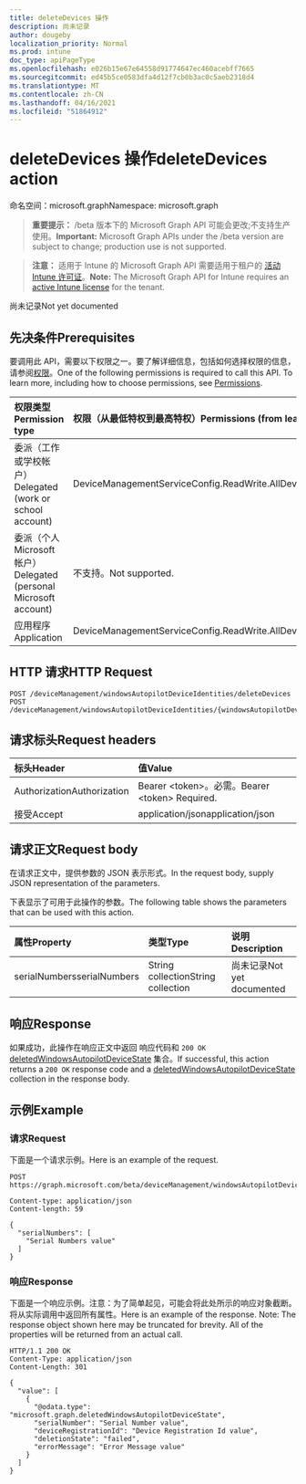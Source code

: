 ```yaml
---
title: deleteDevices 操作
description: 尚未记录
author: dougeby
localization_priority: Normal
ms.prod: intune
doc_type: apiPageType
ms.openlocfilehash: e026b15e67e64558d91774647ec460acebff7665
ms.sourcegitcommit: ed45b5ce0583dfa4d12f7cb0b3ac0c5aeb2318d4
ms.translationtype: MT
ms.contentlocale: zh-CN
ms.lasthandoff: 04/16/2021
ms.locfileid: "51864912"
---
```

# <a name="deletedevices-action"></a><span data-ttu-id="ee8fb-103">deleteDevices 操作</span><span class="sxs-lookup"><span data-stu-id="ee8fb-103">deleteDevices action</span></span>

<span data-ttu-id="ee8fb-104">命名空间：microsoft.graph</span><span class="sxs-lookup"><span data-stu-id="ee8fb-104">Namespace: microsoft.graph</span></span>

> <span data-ttu-id="ee8fb-105">**重要提示：** /beta 版本下的 Microsoft Graph API 可能会更改;不支持生产使用。</span><span class="sxs-lookup"><span data-stu-id="ee8fb-105">**Important:** Microsoft Graph APIs under the /beta version are subject to change; production use is not supported.</span></span>

> <span data-ttu-id="ee8fb-106">**注意：** 适用于 Intune 的 Microsoft Graph API 需要适用于租户的 [活动 Intune 许可证](https://go.microsoft.com/fwlink/?linkid=839381)。</span><span class="sxs-lookup"><span data-stu-id="ee8fb-106">**Note:** The Microsoft Graph API for Intune requires an [active Intune license](https://go.microsoft.com/fwlink/?linkid=839381) for the tenant.</span></span>

<span data-ttu-id="ee8fb-107">尚未记录</span><span class="sxs-lookup"><span data-stu-id="ee8fb-107">Not yet documented</span></span>

## <a name="prerequisites"></a><span data-ttu-id="ee8fb-108">先决条件</span><span class="sxs-lookup"><span data-stu-id="ee8fb-108">Prerequisites</span></span>
<span data-ttu-id="ee8fb-p101">要调用此 API，需要以下权限之一。要了解详细信息，包括如何选择权限的信息，请参阅[权限](/graph/permissions-reference)。</span><span class="sxs-lookup"><span data-stu-id="ee8fb-p101">One of the following permissions is required to call this API. To learn more, including how to choose permissions, see [Permissions](/graph/permissions-reference).</span></span>

|<span data-ttu-id="ee8fb-111">权限类型</span><span class="sxs-lookup"><span data-stu-id="ee8fb-111">Permission type</span></span>|<span data-ttu-id="ee8fb-112">权限（从最低特权到最高特权）</span><span class="sxs-lookup"><span data-stu-id="ee8fb-112">Permissions (from least to most privileged)</span></span>|
|:---|:---|
|<span data-ttu-id="ee8fb-113">委派（工作或学校帐户）</span><span class="sxs-lookup"><span data-stu-id="ee8fb-113">Delegated (work or school account)</span></span>|<span data-ttu-id="ee8fb-114">DeviceManagementServiceConfig.ReadWrite.All</span><span class="sxs-lookup"><span data-stu-id="ee8fb-114">DeviceManagementServiceConfig.ReadWrite.All</span></span>|
|<span data-ttu-id="ee8fb-115">委派（个人 Microsoft 帐户）</span><span class="sxs-lookup"><span data-stu-id="ee8fb-115">Delegated (personal Microsoft account)</span></span>|<span data-ttu-id="ee8fb-116">不支持。</span><span class="sxs-lookup"><span data-stu-id="ee8fb-116">Not supported.</span></span>|
|<span data-ttu-id="ee8fb-117">应用程序</span><span class="sxs-lookup"><span data-stu-id="ee8fb-117">Application</span></span>|<span data-ttu-id="ee8fb-118">DeviceManagementServiceConfig.ReadWrite.All</span><span class="sxs-lookup"><span data-stu-id="ee8fb-118">DeviceManagementServiceConfig.ReadWrite.All</span></span>|

## <a name="http-request"></a><span data-ttu-id="ee8fb-119">HTTP 请求</span><span class="sxs-lookup"><span data-stu-id="ee8fb-119">HTTP Request</span></span>
<!-- {
  "blockType": "ignored"
}
-->
``` http
POST /deviceManagement/windowsAutopilotDeviceIdentities/deleteDevices
POST /deviceManagement/windowsAutopilotDeviceIdentities/{windowsAutopilotDeviceIdentityId}/deploymentProfile/assignedDevices/deleteDevices
```

## <a name="request-headers"></a><span data-ttu-id="ee8fb-120">请求标头</span><span class="sxs-lookup"><span data-stu-id="ee8fb-120">Request headers</span></span>
|<span data-ttu-id="ee8fb-121">标头</span><span class="sxs-lookup"><span data-stu-id="ee8fb-121">Header</span></span>|<span data-ttu-id="ee8fb-122">值</span><span class="sxs-lookup"><span data-stu-id="ee8fb-122">Value</span></span>|
|:---|:---|
|<span data-ttu-id="ee8fb-123">Authorization</span><span class="sxs-lookup"><span data-stu-id="ee8fb-123">Authorization</span></span>|<span data-ttu-id="ee8fb-124">Bearer &lt;token&gt;。必需。</span><span class="sxs-lookup"><span data-stu-id="ee8fb-124">Bearer &lt;token&gt; Required.</span></span>|
|<span data-ttu-id="ee8fb-125">接受</span><span class="sxs-lookup"><span data-stu-id="ee8fb-125">Accept</span></span>|<span data-ttu-id="ee8fb-126">application/json</span><span class="sxs-lookup"><span data-stu-id="ee8fb-126">application/json</span></span>|

## <a name="request-body"></a><span data-ttu-id="ee8fb-127">请求正文</span><span class="sxs-lookup"><span data-stu-id="ee8fb-127">Request body</span></span>
<span data-ttu-id="ee8fb-128">在请求正文中，提供参数的 JSON 表示形式。</span><span class="sxs-lookup"><span data-stu-id="ee8fb-128">In the request body, supply JSON representation of the parameters.</span></span>

<span data-ttu-id="ee8fb-129">下表显示了可用于此操作的参数。</span><span class="sxs-lookup"><span data-stu-id="ee8fb-129">The following table shows the parameters that can be used with this action.</span></span>

|<span data-ttu-id="ee8fb-130">属性</span><span class="sxs-lookup"><span data-stu-id="ee8fb-130">Property</span></span>|<span data-ttu-id="ee8fb-131">类型</span><span class="sxs-lookup"><span data-stu-id="ee8fb-131">Type</span></span>|<span data-ttu-id="ee8fb-132">说明</span><span class="sxs-lookup"><span data-stu-id="ee8fb-132">Description</span></span>|
|:---|:---|:---|
|<span data-ttu-id="ee8fb-133">serialNumbers</span><span class="sxs-lookup"><span data-stu-id="ee8fb-133">serialNumbers</span></span>|<span data-ttu-id="ee8fb-134">String collection</span><span class="sxs-lookup"><span data-stu-id="ee8fb-134">String collection</span></span>|<span data-ttu-id="ee8fb-135">尚未记录</span><span class="sxs-lookup"><span data-stu-id="ee8fb-135">Not yet documented</span></span>|



## <a name="response"></a><span data-ttu-id="ee8fb-136">响应</span><span class="sxs-lookup"><span data-stu-id="ee8fb-136">Response</span></span>
<span data-ttu-id="ee8fb-137">如果成功，此操作在响应正文中返回 响应代码和 `200 OK` [deletedWindowsAutopilotDeviceState](../resources/intune-enrollment-deletedwindowsautopilotdevicestate.md) 集合。</span><span class="sxs-lookup"><span data-stu-id="ee8fb-137">If successful, this action returns a `200 OK` response code and a [deletedWindowsAutopilotDeviceState](../resources/intune-enrollment-deletedwindowsautopilotdevicestate.md) collection in the response body.</span></span>

## <a name="example"></a><span data-ttu-id="ee8fb-138">示例</span><span class="sxs-lookup"><span data-stu-id="ee8fb-138">Example</span></span>

### <a name="request"></a><span data-ttu-id="ee8fb-139">请求</span><span class="sxs-lookup"><span data-stu-id="ee8fb-139">Request</span></span>
<span data-ttu-id="ee8fb-140">下面是一个请求示例。</span><span class="sxs-lookup"><span data-stu-id="ee8fb-140">Here is an example of the request.</span></span>
``` http
POST https://graph.microsoft.com/beta/deviceManagement/windowsAutopilotDeviceIdentities/deleteDevices

Content-type: application/json
Content-length: 59

{
  "serialNumbers": [
    "Serial Numbers value"
  ]
}
```

### <a name="response"></a><span data-ttu-id="ee8fb-141">响应</span><span class="sxs-lookup"><span data-stu-id="ee8fb-141">Response</span></span>
<span data-ttu-id="ee8fb-p102">下面是一个响应示例。注意：为了简单起见，可能会将此处所示的响应对象截断。将从实际调用中返回所有属性。</span><span class="sxs-lookup"><span data-stu-id="ee8fb-p102">Here is an example of the response. Note: The response object shown here may be truncated for brevity. All of the properties will be returned from an actual call.</span></span>
``` http
HTTP/1.1 200 OK
Content-Type: application/json
Content-Length: 301

{
  "value": [
    {
      "@odata.type": "microsoft.graph.deletedWindowsAutopilotDeviceState",
      "serialNumber": "Serial Number value",
      "deviceRegistrationId": "Device Registration Id value",
      "deletionState": "failed",
      "errorMessage": "Error Message value"
    }
  ]
}
```




